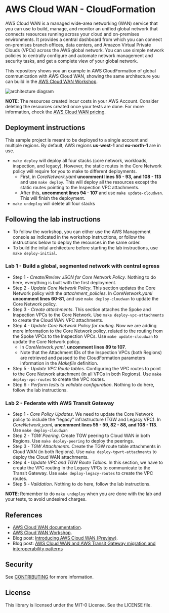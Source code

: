# AWS Cloud WAN - CloudFormation

AWS Cloud WAN is a managed wide-area networking (WAN) service that you can use to build, manage, and monitor an unified global network that connects resources running across your cloud and on-premises environments. It provides a central dashboard from which you can connect on-premises branch offices, data centers, and Amazon Virtual Private Clouds (VPCs) across the AWS global network. You can use simple network policies to centrally configure and automate network management and security tasks, and get a complete view of your global network.

This repository shows you an example in AWS CloudFormation of global communication with AWS Cloud WAN, showing the same architecture you can build in the [AWS Cloud WAN Workshop](https://catalog.workshops.aws/cloudwan/en-US).

![architecture diagram](../images/cloud\_wan\_architecture.png "AWS Cloud WAN diagram")

**NOTE**: The resources created incur costs in your AWS Account. Consider deleting the resources created once your tests are done. For more information, check the [AWS Cloud WAN pricing](https://aws.amazon.com/cloud-wan/pricing/).

## Deployment instructions

This sample project is meant to be deployed to a single account and multiple regions. By default, AWS regions **us-west-1** and **eu-north-1** are in use.

* `make deploy` will deploy all four stacks (core network, workloads, inspection, and legacy). However, the static routes in the Core Network policy will require for you to make to different deployments.
  * First, in *CoreNetwork.yaml* **uncomment lines 55 - 93, and 108 - 113** and use `make deploy`. This will deploy all the resources except the static routes pointing to the Inspection VPC attachments.
  * After this, **uncomment lines 94 - 107** and use `make update-cloudwan`. This will finish the deployment.
* `make undeploy` will delete all four stacks

## Following the lab instructions

* To follow the workshop, you can either use the AWS Management console as indicated in the workshop instructions, or follow the instructions below to deploy the resources in the same order.
* To build the inital architecture before starting the lab instructions, use `make deploy-initial`.

### Lab 1 - Build a global, segmented network with central egress

* Step 1 - *Create/Review JSON for Core Network Policy*. Nothing to do here, everything is built with the first deployment.
* Step 2 - *Update Core Network Policy*. This section updates the Core Network policy with the *attachment_policies*. In *CoreNetwork.yaml* **uncomment lines 60-81**, and use `make deploy-cloudwan` to update the Core Network policy.
* Step 3 - *Create attachments*. This section attaches the Spoke and Inspection VPCs to the Core Network. Use `make deploy-vpc-attachments` to create the Cloud WAN VPC attachments.
* Step 4 - *Update Core Network Policy for routing*. Now we are adding more information to the Core Network policy, related to the routing from the Spoke VPCs to the Inspection VPCs. Use `make update-cloudwan` to update the Core Network policy.
  * In *CoreNetwork.yaml*, **uncomment lines 89 to 107**.
  * Note that the Attachment IDs of the Inspection VPCs (both Regions) are retrieved and passed to the CloudFormation parameters information in the *Makefile* definition.
* Step 5 - *Update VPC Route tables*. Configuring the VPC routes to point to the Core Network attachment (in all VPCs in both Regions). Use `make deploy-vpc-routes` to create the VPC routes.
* Step 6 - *Perform tests to validate configuration*. Nothing to do here, follow the lab instructions.

### Lab 2 - Federate with AWS Transit Gateway

* Step 1 - *Core Policy Updates*. We need to update the Core Network policy to include the "legacy" infrastructure (TGW and Legacy VPC). In *CoreNetwork,yaml*, **uncomment lines 55 - 59, 82 - 88, and 108 - 113**. Use `make deploy-cloudwan`
* Step 2 - *TGW Peering*. Create TGW peering to Cloud WAN in both Regions. Use `make deploy-peering` to deploy the peerings.
* Step 3 - *TGW Attachments*. Create the TGW route table attachments in Cloud WAN (in both Regions). Use `make deploy-tgwrt-attachments` to deploy the Cloud WAN attachments.
* Step 4 - *Update VPC and TGW Route Tables*. In this section, we have to create the VPC routing in the Legacy VPCs to communicate to the Transit Gateway. Use `make deploy-legacy-routes` to create the VPC routes.
* Step 5 - *Validation*. Nothing to do here, follow the lab instructions.

**NOTE**: Remember to do `make undeploy` when you are done with the lab and your tests, to avoid undesired charges.

## References

* [AWS Cloud WAN documentation](https://docs.aws.amazon.com/vpc/latest/cloudwan/what-is-cloudwan.html).
* [AWS Cloud WAN Workshop](https://catalog.workshops.aws/cloudwan/en-US).
* Blog post: [Introducing AWS Cloud WAN (Preview)](https://aws.amazon.com/blogs/networking-and-content-delivery/introducing-aws-cloud-wan-preview/).
* Blog post: [AWS Cloud WAN and AWS Transit Gateway migration and interoperability patterns](https://aws.amazon.com/blogs/networking-and-content-delivery/aws-cloud-wan-and-aws-transit-gateway-migration-and-interoperability-patterns/)

## Security

See [CONTRIBUTING](CONTRIBUTING.md#security-issue-notifications) for more information.

## License

This library is licensed under the MIT-0 License. See the LICENSE file.